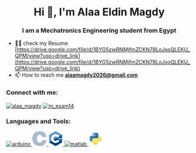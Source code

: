 <h1 align="center">Hi 👋, I'm Alaa Eldin Magdy</h1>
<h3 align="center">I am a Mechatronics Engineering student from Egypt</h3>


- 👨‍💻 check my Resume [https://drive.google.com/file/d/1BYG5zwRNMjfmZCKN78LoJxoQLEKU_QPM/view?usp=drive_link](https://drive.google.com/file/d/1BYG5zwRNMjfmZCKN78LoJxoQLEKU_QPM/view?usp=drive_link)
- 📫 How to reach me **alaamagdy2026@gmail.com**

<h3 align="left">Connect with me:</h3>
<p align="left">
<a href="www.linkedin.com/in/alaa-magdy-40a5a2257" target="blank"><img align="center" src="https://raw.githubusercontent.com/rahuldkjain/github-profile-readme-generator/master/src/images/icons/Social/linked-in-alt.svg" alt="alaa_magdy" height="30" width="40" /></a>
<a href="https://codeforces.com/profile/m_esam14" target="blank"><img align="center" src="https://raw.githubusercontent.com/rahuldkjain/github-profile-readme-generator/master/src/images/icons/Social/codeforces.svg" alt="m_esam14" height="30" width="40" /></a>
</p>

<h3 align="left">Languages and Tools:</h3>
<p align="left"> <a href="https://www.arduino.cc/" target="_blank" rel="noreferrer"> <img src="https://cdn.worldvectorlogo.com/logos/arduino-1.svg" alt="arduino" width="40" height="40"/> </a> <a href="https://www.cprogramming.com/" target="_blank" rel="noreferrer"> <img src="https://raw.githubusercontent.com/devicons/devicon/master/icons/c/c-original.svg" alt="c" width="40" height="40"/> </a> <a href="https://www.w3schools.com/cpp/" target="_blank" rel="noreferrer"> <img src="https://raw.githubusercontent.com/devicons/devicon/master/icons/cplusplus/cplusplus-original.svg" alt="cplusplus" width="40" height="40"/> </a> <a href="https://www.mathworks.com/" target="_blank" rel="noreferrer"> <img src="https://upload.wikimedia.org/wikipedia/commons/2/21/Matlab_Logo.png" alt="matlab" width="40" height="40"/> </a> <a href="https://www.python.org" target="_blank" rel="noreferrer"> <img src="https://raw.githubusercontent.com/devicons/devicon/master/icons/python/python-original.svg" alt="python" width="40" height="40"/> </a> </p>
